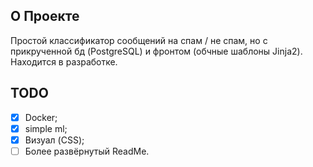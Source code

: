 ## О Проекте
Простой классификатор сообщений на спам / не спам, но с прикрученной бд (PostgreSQL) и фронтом (обчные шаблоны Jinja2). Находится в разработке.

## TODO
- [x] Docker;
- [x] simple ml;
- [x] Визуал (CSS);
- [ ] Более развёрнутый ReadMe.

